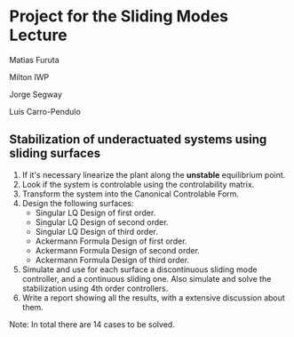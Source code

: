 # Project for the Sliding Modes Lecture

Matias Furuta

Milton IWP

Jorge Segway

Luis Carro-Pendulo

## Stabilization of underactuated systems using sliding surfaces

1. If it's necessary linearize the plant along the **unstable** equilibrium point.
2. Look if the system is controlable using the controlability matrix.
3. Transform the system into the Canonical Controlable Form.
4. Design the following surfaces:
    - Singular LQ Design of first order.
    - Singular LQ Design of second order.
    - Singular LQ Design of third order.
    - Ackermann Formula Design of first order.
    - Ackermann Formula Design of second order.
    - Ackermann Formula Design of third order.
5. Simulate and use for each surface a discontinuous sliding mode controller, and a continuous sliding one. Also simulate and solve the stabilization using 4th order controllers. 
6. Write a report showing all the results, with a extensive discussion about them.

Note: In total there are 14 cases to be solved. 
